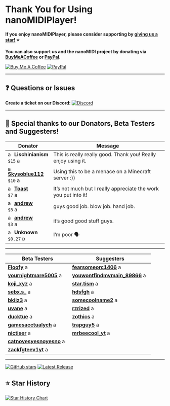 
# Thank You for Using nanoMIDIPlayer!  

**If you enjoy nanoMIDIPlayer, please consider supporting by [<u>giving us a star!</u>](https://github.com/NotHammer043/nanoMIDIPlayer) ⭐**  

**You can also support us and the nanoMIDI project by donating via [<u>BuyMeACoffee</u>](https://www.buymeacoffee.com/nanoMIDI) or [<u>PayPal</u>](https://paypal.me/nanoMIDI).**  

[![Buy Me A Coffee](https://www.buymeacoffee.com/assets/img/custom_images/orange_img.png)](https://www.buymeacoffee.com/nanoMIDI)
[![PayPal](https://us-east-1.tixte.net/uploads/nitrogift.discowd.com/paypalbutton.png)](https://paypal.me/nanoMIDI)  

---

## ❓ Questions or Issues  
**Create a ticket on our Discord:** 
[![Discord](https://us-east-1.tixte.net/uploads/nitrogift.discowd.com/mfmrte8il51.png)](https://nanomidi.net/discord)  

---

## 💖 Special thanks to our **Donators**, **Beta Testers** and **Suggesters**!    

<!-- donator-table -->
| Donator | Message |
|---------|---------|
| <img width="16" height="16" alt="aZdziwkryKjF" src="https://cloud.nanomidi.net/J9LK9xK2HtDq.png" /> **Lischinianism**<br>`$15` <img width="16" height="16" alt="aZdziwkryKjF" src="https://github.com/user-attachments/assets/065003ea-0cfc-410a-b0f2-d11ce60426b2" /> | This is really really good. Thank you! Really enjoy using it. |
| <img width="16" height="16" alt="aZdziwkryKjF" src="https://api.nanomidi.net/api/fetchDiscordAvatar/861220271431221299" /> [**<u>Skysoblue112</u>**](https://discord.com/users/861220271431221299)<br>`$10` <img width="16" height="16" alt="aZdziwkryKjF" src="https://github.com/user-attachments/assets/065003ea-0cfc-410a-b0f2-d11ce60426b2" /> | Using this to be a menace on a Minecraft server :)) |
| <img width="16" height="16" alt="aZdziwkryKjF" src="https://api.nanomidi.net/api/fetchDiscordAvatar/919966628991623188" /> [**<u>Toast</u>**](https://discord.com/users/919966628991623188)<br>`$7` <img width="16" height="16" alt="aZdziwkryKjF" src="https://github.com/user-attachments/assets/065003ea-0cfc-410a-b0f2-d11ce60426b2" /> | It’s not much but I really appreciate the work you put into it! |
| <img width="16" height="16" alt="aZdziwkryKjF" src="https://api.nanomidi.net/api/fetchDiscordAvatar/1221215014690754692" /> [**<u>andrew</u>**](https://discord.com/users/1221215014690754692)<br>`$5` <img width="16" height="16" alt="aZdziwkryKjF" src="https://github.com/user-attachments/assets/065003ea-0cfc-410a-b0f2-d11ce60426b2" /> | guys good job. blow job. hand job. |
| <img width="16" height="16" alt="aZdziwkryKjF" src="https://api.nanomidi.net/api/fetchDiscordAvatar/1221215014690754692" /> [**<u>andrew</u>**](https://discord.com/users/1221215014690754692)<br>`$3` <img width="16" height="16" alt="aZdziwkryKjF" src="https://github.com/user-attachments/assets/065003ea-0cfc-410a-b0f2-d11ce60426b2" /> | it’s good good stuff guys. |
| <img width="16" height="16" alt="aZdziwkryKjF" src="https://cloud.nanomidi.net/J9LK9xK2HtDq.png" /> **Unknown**<br>`$0.27` <img width="16" height="16" alt="paypal" src="https://github.com/user-attachments/assets/15cf897f-90c6-4ca5-aa58-64004ab0c9ce" /> | I’m poor 🗣️ |

---

<!-- beta-table -->
| Beta Testers | Suggesters |
|--------------|------------|
| [**<u>Floofy</u>**](https://discord.com/users/966112150915518474) <img width="16" height="16" alt="aZdziwkryKjF" src="https://api.nanomidi.net/api/fetchDiscordAvatar/966112150915518474" /> | [**<u>fearsomeorc1406</u>**](https://discord.com/users/1292364099581116416) <img width="16" height="16" alt="aZdziwkryKjF" src="https://api.nanomidi.net/api/fetchDiscordAvatar/1292364099581116416" /> |
| [**<u>yournightmare5005</u>**](https://discord.com/users/608557546617176084) <img width="16" height="16" alt="aZdziwkryKjF" src="https://api.nanomidi.net/api/fetchDiscordAvatar/608557546617176084" /> | [**<u>youwontfindmymain_89866</u>**](https://discord.com/users/1248542802879578112) <img width="16" height="16" alt="aZdziwkryKjF" src="https://api.nanomidi.net/api/fetchDiscordAvatar/1248542802879578112" /> |
| [**<u>koji_xyz</u>**](https://discord.com/users/541806183858569226) <img width="16" height="16" alt="aZdziwkryKjF" src="https://api.nanomidi.net/api/fetchDiscordAvatar/541806183858569226" /> | [**<u>star.tism</u>**](https://discord.com/users/714699906392129626) <img width="16" height="16" alt="aZdziwkryKjF" src="https://api.nanomidi.net/api/fetchDiscordAvatar/714699906392129626" /> |
| [**<u>sebx.s_</u>**](https://discord.com/users/1196546791705939978) <img width="16" height="16" alt="aZdziwkryKjF" src="https://api.nanomidi.net/api/fetchDiscordAvatar/1196546791705939978" /> | [**<u>hdsfgh</u>**](https://discord.com/users/739301556805042207) <img width="16" height="16" alt="aZdziwkryKjF" src="https://api.nanomidi.net/api/fetchDiscordAvatar/739301556805042207" /> |
| [**<u>bkiiz3</u>**](https://discord.com/users/1234466733767524418) <img width="16" height="16" alt="aZdziwkryKjF" src="https://api.nanomidi.net/api/fetchDiscordAvatar/1234466733767524418" /> | [**<u>somecoolname2</u>**](https://discord.com/users/1160579679992946759) <img width="16" height="16" alt="aZdziwkryKjF" src="https://api.nanomidi.net/api/fetchDiscordAvatar/1160579679992946759" /> |
| [**<u>uvane</u>**](https://discord.com/users/319674793823830016) <img width="16" height="16" alt="aZdziwkryKjF" src="https://api.nanomidi.net/api/fetchDiscordAvatar/319674793823830016" /> | [**<u>rzrized</u>**](https://discord.com/users/217572086598598656) <img width="16" height="16" alt="aZdziwkryKjF" src="https://api.nanomidi.net/api/fetchDiscordAvatar/217572086598598656" /> |
| [**<u>ducktue</u>**](https://discord.com/users/824634144826195978) <img width="16" height="16" alt="aZdziwkryKjF" src="https://api.nanomidi.net/api/fetchDiscordAvatar/824634144826195978" /> | [**<u>zothics</u>**](https://discord.com/users/936428624511369226) <img width="16" height="16" alt="aZdziwkryKjF" src="https://api.nanomidi.net/api/fetchDiscordAvatar/936428624511369226" /> |
| [**<u>gamesacctualych</u>**](https://discord.com/users/1158814626532823074) <img width="16" height="16" alt="aZdziwkryKjF" src="https://api.nanomidi.net/api/fetchDiscordAvatar/1158814626532823074" /> | [**<u>trapguy5</u>**](https://discord.com/users/951926968180424734) <img width="16" height="16" alt="aZdziwkryKjF" src="https://api.nanomidi.net/api/fetchDiscordAvatar/951926968180424734" /> |
| [**<u>nictiser</u>**](https://discord.com/users/410808054645522433) <img width="16" height="16" alt="aZdziwkryKjF" src="https://api.nanomidi.net/api/fetchDiscordAvatar/410808054645522433" /> | [**<u>mrbeecool_yt</u>**](https://discord.com/users/834919782435520523) <img width="16" height="16" alt="aZdziwkryKjF" src="https://api.nanomidi.net/api/fetchDiscordAvatar/834919782435520523" /> |
| [**<u>catnoyesyesnoyesno</u>**](https://discord.com/users/691576381825613905) <img width="16" height="16" alt="aZdziwkryKjF" src="https://api.nanomidi.net/api/fetchDiscordAvatar/691576381825613905" /> | |
| [**<u>zackfgteev1yt</u>**](https://discord.com/users/840524152225136680) <img width="16" height="16" alt="aZdziwkryKjF" src="https://api.nanomidi.net/api/fetchDiscordAvatar/840524152225136680" /> | |

---

[![GitHub stars](https://img.shields.io/github/stars/NotHammer043/nanoMIDIPlayer?style=for-the-badge)](https://github.com/NotHammer043/nanoMIDIPlayer)
[![Latest Release](https://img.shields.io/github/v/release/NotHammer043/nanoMIDIPlayer?style=for-the-badge&color=green)](https://github.com/NotHammer043/nanoMIDIPlayer/releases)  

## ⭐ Star History  

[![Star History Chart](https://api.star-history.com/svg?repos=NotHammer043/nanoMIDIPlayer&type=Date&theme=dark)](https://www.star-history.com/#NotHammer043/nanoMIDIPlayer&Date)  
